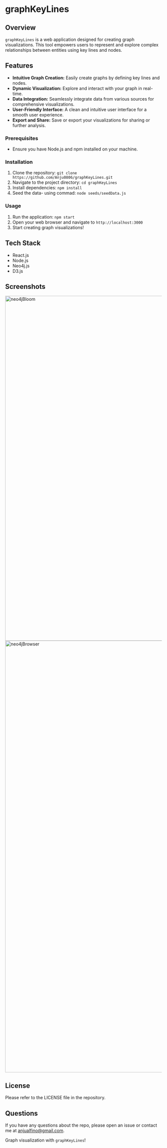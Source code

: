 # graphKeyLines

## Overview
`graphKeyLines` is a web application designed for creating graph visualizations. This tool empowers users to represent and explore complex relationships between entities using key lines and nodes.

## Features
- **Intuitive Graph Creation:** Easily create graphs by defining key lines and nodes.
- **Dynamic Visualization:** Explore and interact with your graph in real-time.
- **Data Integration:** Seamlessly integrate data from various sources for comprehensive visualizations.
- **User-Friendly Interface:** A clean and intuitive user interface for a smooth user experience.
- **Export and Share:** Save or export your visualizations for sharing or further analysis.

### Prerequisites
- Ensure you have Node.js and npm installed on your machine.

### Installation
1. Clone the repository: `git clone https://github.com/Anju0806/graphKeyLines.git`
2. Navigate to the project directory: `cd graphKeyLines`
3. Install dependencies: `npm install`
4. Seed the data- using commad: `node seeds/seedData.js`

### Usage
1. Run the application: `npm start`
2. Open your web browser and navigate to `http://localhost:3000`
3. Start creating graph visualizations!

## Tech Stack
- React.js
- Node.js
- Neo4j.js
- D3.js

## Screenshots
<img width="1108" alt="neo4jBloom" src="https://github.com/Anju0806/graphKeyLines/assets/126565826/0166b91c-8282-4b4f-90a8-a7eb307ee594">
<img width="1387" alt="neo4jBrowser" src="https://github.com/Anju0806/graphKeyLines/assets/126565826/a7efd2d3-550c-45ea-850e-d381a3752e0d">



## License
Please refer to the LICENSE file in the repository.

## Questions
If you have any questions about the repo, please open an issue or contact me at anjualfino@gmail.com. 

Graph visualization with `graphKeyLines`!
